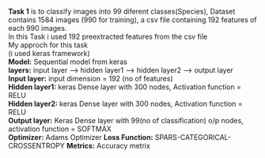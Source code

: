 <b>Task 1</b> is to classify images into  99 diferent classes(Species), Dataset contains 1584 images (990 for training),
a csv file containing 192 features of each 990 images. <br>
In this Task i used 192 preextracted features from the csv file <br>
My approch for this task<br>
(i used keras framework)<br>
<b>Model:</b> Sequential model from keras <br>
<b>layers:</b> input layer --> hidden layer1 --> hidden layer2 --> output layer <br>
<b>Input layer:</b> input dimension = 192 (no of features) <br>
<b>Hidden layer1:</b> keras Dense layer with 300 nodes, Activation function = RELU <br>
<b>Hidden layer2:</b> keras Dense layer with 300 nodes, Activation function = RELU <br>
<b>Output layer:</b> Keras Dense layer with 99(no of classification) o/p nodes, activation function = SOFTMAX <br>
<b>Optimizer:</b> Adams Optimizer
<b>Loss Function:</b> SPARS-CATEGORICAL-CROSSENTROPY 
<b>Metrics:</b> Accuracy metrix
